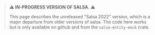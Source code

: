 > ⚠️ **IN-PROGRESS VERSION OF SALSA.** ⚠️
>
> This page describes the unreleased "Salsa 2022" version, which is a major departure from older versions of salsa. The code here works but is only available on github and from the `salsa-entity-mock` crate.
